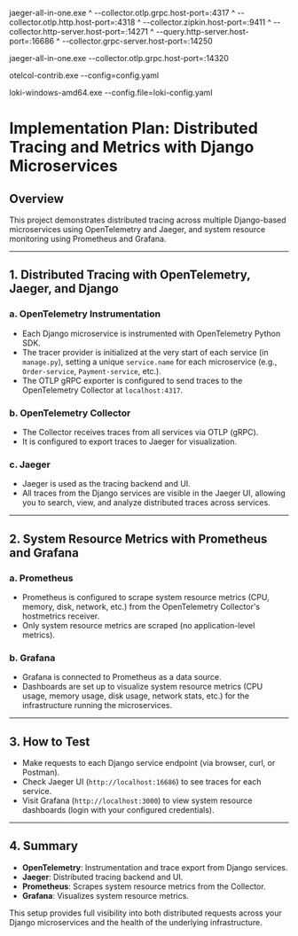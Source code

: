 jaeger-all-in-one.exe ^
  --collector.otlp.grpc.host-port=:4317 ^
  --collector.otlp.http.host-port=:4318 ^
  --collector.zipkin.host-port=:9411 ^
  --collector.http-server.host-port=:14271 ^
  --query.http-server.host-port=:16686 ^
  --collector.grpc-server.host-port=:14250

  jaeger-all-in-one.exe --collector.otlp.grpc.host-port=:14320

  otelcol-contrib.exe --config=config.yaml

  loki-windows-amd64.exe --config.file=loki-config.yaml


# Implementation Plan: Distributed Tracing and Metrics with Django Microservices

## Overview
This project demonstrates distributed tracing across multiple Django-based microservices using OpenTelemetry and Jaeger, and system resource monitoring using Prometheus and Grafana.

---

## 1. Distributed Tracing with OpenTelemetry, Jaeger, and Django

### a. OpenTelemetry Instrumentation
- Each Django microservice is instrumented with OpenTelemetry Python SDK.
- The tracer provider is initialized at the very start of each service (in `manage.py`), setting a unique `service.name` for each microservice (e.g., `Order-service`, `Payment-service`, etc.).
- The OTLP gRPC exporter is configured to send traces to the OpenTelemetry Collector at `localhost:4317`.

### b. OpenTelemetry Collector
- The Collector receives traces from all services via OTLP (gRPC).
- It is configured to export traces to Jaeger for visualization.

### c. Jaeger
- Jaeger is used as the tracing backend and UI.
- All traces from the Django services are visible in the Jaeger UI, allowing you to search, view, and analyze distributed traces across services.

---

## 2. System Resource Metrics with Prometheus and Grafana

### a. Prometheus
- Prometheus is configured to scrape system resource metrics (CPU, memory, disk, network, etc.) from the OpenTelemetry Collector's hostmetrics receiver.
- Only system resource metrics are scraped (no application-level metrics).

### b. Grafana
- Grafana is connected to Prometheus as a data source.
- Dashboards are set up to visualize system resource metrics (CPU usage, memory usage, disk usage, network stats, etc.) for the infrastructure running the microservices.

---

## 3. How to Test
- Make requests to each Django service endpoint (via browser, curl, or Postman).
- Check Jaeger UI (`http://localhost:16686`) to see traces for each service.
- Visit Grafana (`http://localhost:3000`) to view system resource dashboards (login with your configured credentials).

---

## 4. Summary
- **OpenTelemetry**: Instrumentation and trace export from Django services.
- **Jaeger**: Distributed tracing backend and UI.
- **Prometheus**: Scrapes system resource metrics from the Collector.
- **Grafana**: Visualizes system resource metrics.

This setup provides full visibility into both distributed requests across your Django microservices and the health of the underlying infrastructure.
